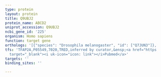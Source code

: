 ```yaml
---
type: protein
layout: protein
title: Q9UBJ2
protein_name: ABCD2
uniprot_accession: Q9UBJ2
ncbi_gene_id: '225'
organism: Homo sapiens
function: target gene
orthologs: '[{"species": "Drosophila melanogaster", "id": ["Q7JUN3"]}, {"species": "Caenorhabditis elegans", "id": ["O45730"]}, {"species": "Mus musculus", "id": ["A0A0R4J0U5"]}, {"species": "Rattus norvegicus", "id": ["G3V7Z6"]}]'
tfs: 'TFAP2A,P05549,7020,TRED,inferred by curator,&ensp;<a href="https://www.ncbi.nlm.nih.gov/pubmed/?term=17202159%5Buid%5D"
  target="_blank"><i uk-icon="icon: link"></i>Pubmed</a>'
targets: ''
binding_sites: ''

---
```

